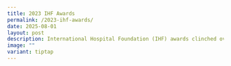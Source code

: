 ```yaml
---
title: 2023 IHF Awards
permalink: /2023-ihf-awards/
date: 2025-08-01
layout: post
description: International Hospital Foundation (IHF) awards clinched over the years.
image: ""
variant: tiptap
---
```

